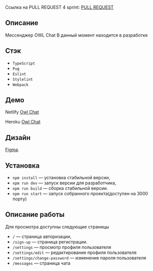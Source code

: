 
Ссылка на PULL REQUEST 4 sprint:
[PULL REQUEST](https://github.com/ddpinz/middle.messenger.praktikum.yandex/pull/4)

## Описание

Мессенджер OWL Chat
В данный момент находится в разработке

## Стэк
- `TypeScript`
- `Pug`
- `Eslint`
- `Stylelint`
- `Webpack`

## Демо
Netlify
[Owl Chat](https://happy-easley-7285a8.netlify.app)

Heroku
[Owl Chat](https://owl-chat.herokuapp.com)

## Дизайн
[Figma](https://www.figma.com/file/5wsoJ4ahFth2IKLsGlUHpW/OWL-Chat).

## Установка

- `npm install` — установка стабильной версии,
- `npm run dev` — запуск версии для разработчика,
- `npm run build` — сборка стабильной версии.
- `npm run start` — запуск собранного проекта(доступен на 3000 порту)

## Описание работы

Для просмотра доступны следующие страницы
- `/` — страница авторизации,
- `/sign-up` — страница регистрации.
- `/settings` — просмотр профиля пользователя
- `/settings/edit` — редактирование профиля пользователя
- `/settings/change-password` — изменение пароля пользователя
- `/messages` — страница чата